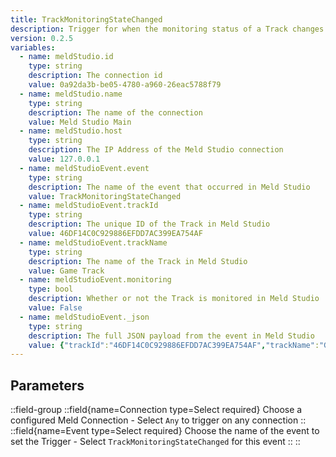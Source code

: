 ```yaml
---
title: TrackMonitoringStateChanged
description: Trigger for when the monitoring status of a Track changes in Meld Studio
version: 0.2.5
variables:
  - name: meldStudio.id
    type: string
    description: The connection id
    value: 0a92da3b-be05-4780-a960-26eac5788f79
  - name: meldStudio.name
    type: string
    description: The name of the connection
    value: Meld Studio Main
  - name: meldStudio.host
    type: string
    description: The IP Address of the Meld Studio connection
    value: 127.0.0.1
  - name: meldStudioEvent.event
    type: string
    description: The name of the event that occurred in Meld Studio
    value: TrackMonitoringStateChanged
  - name: meldStudioEvent.trackId
    type: string
    description: The unique ID of the Track in Meld Studio
    value: 46DF14C0C929886EFDD7AC399EA754AF
  - name: meldStudioEvent.trackName
    type: string
    description: The name of the Track in Meld Studio
    value: Game Track
  - name: meldStudioEvent.monitoring
    type: bool
    description: Whether or not the Track is monitored in Meld Studio
    value: False
  - name: meldStudioEvent._json
    type: string
    description: The full JSON payload from the event in Meld Studio
    value: {"trackId":"46DF14C0C929886EFDD7AC399EA754AF","trackName":"Game Track","monitoring":false}
---
```


## Parameters
::field-group
  ::field{name=Connection type=Select required}
    Choose a configured Meld Connection
    - Select `Any` to trigger on any connection
  ::
  ::field{name=Event type=Select required}
    Choose the name of the event to set the Trigger
    - Select `TrackMonitoringStateChanged` for this event
  ::
::
